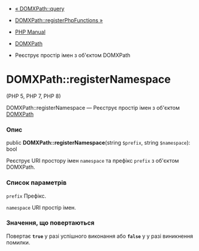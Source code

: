 - [« DOMXPath::query](domxpath.query.md)
- [DOMXPath::registerPhpFunctions
»](domxpath.registerphpfunctions.md)

- [PHP Manual](index.md)
- [DOMXPath](class.domxpath.md)
- Реєструє простір імен з об'єктом DOMXPath

# DOMXPath::registerNamespace

(PHP 5, PHP 7, PHP 8)

DOMXPath::registerNamespace — Реєструє простір імен з об'єктом
[DOMXPath](class.domxpath.md)

### Опис

public **DOMXPath::registerNamespace**(string `$prefix`, string
`$namespace`): bool

Реєструє URI простору імен `namespace` та префікс `prefix` з
об'єктом DOMXPath.

### Список параметрів

`prefix`
Префікс.

`namespace`
URI простір імен.

### Значення, що повертаються

Повертає **`true`** у разі успішного виконання або **`false`** у
у разі виникнення помилки.

